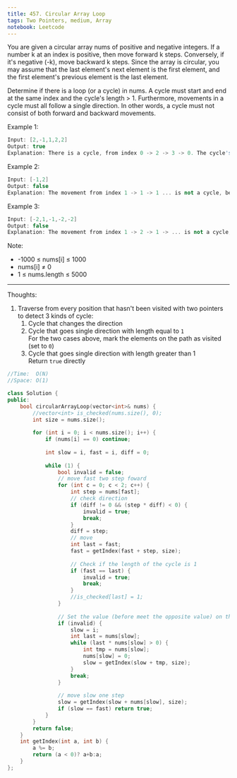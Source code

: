 ```yaml
---
title: 457. Circular Array Loop
tags: Two Pointers, medium, Array
notebook: Leetcode
---
```


You are given a circular array nums of positive and negative integers. If a number k at an index is positive, then move forward k steps. Conversely, if it's negative (-k), move backward k steps. Since the array is circular, you may assume that the last element's next element is the first element, and the first element's previous element is the last element.

Determine if there is a loop (or a cycle) in nums. A cycle must start and end at the same index and the cycle's length > 1. Furthermore, movements in a cycle must all follow a single direction. In other words, a cycle must not consist of both forward and backward movements.

Example 1:
```c++
Input: [2,-1,1,2,2]
Output: true
Explanation: There is a cycle, from index 0 -> 2 -> 3 -> 0. The cycle's length is 3.
```

Example 2:
```c++
Input: [-1,2]
Output: false
Explanation: The movement from index 1 -> 1 -> 1 ... is not a cycle, because the cycle's length is 1. By definition the cycle's length must be greater than 1.
```
Example 3:
```c++
Input: [-2,1,-1,-2,-2]
Output: false
Explanation: The movement from index 1 -> 2 -> 1 -> ... is not a cycle, because movement from index 1 -> 2 is a forward movement, but movement from index 2 -> 1 is a backward movement. All movements in a cycle must follow a single direction.
```

Note:

- -1000 ≤ nums[i] ≤ 1000
- nums[i] ≠ 0
- 1 ≤ nums.length ≤ 5000

----------
Thoughts:
1. Traverse from every position that hasn't been visited with two pointers to detect 3 kinds of cycle:
    1. Cycle that changes the direction
    2. Cycle that goes single direction with length equal to `1` \
    For the two cases above, mark the elements on the path as visited (set to `0`)
    3. Cycle that goes single direction with length greater than 1 \
    Return `true` directly

```c++
//Time:  O(N)
//Space: O(1)

class Solution {
public:
    bool circularArrayLoop(vector<int>& nums) {
        //vector<int> is_checked(nums.size(), 0);
        int size = nums.size();
        
        for (int i = 0; i < nums.size(); i++) {
            if (nums[i] == 0) continue;
            
            int slow = i, fast = i, diff = 0;
            
            while (1) {
                bool invalid = false;
                // move fast two step foward
                for (int c = 0; c < 2; c++) {
                    int step = nums[fast];
                    // check direction 
                    if (diff != 0 && (step * diff) < 0) {
                        invalid = true;
                        break;
                    }
                    diff = step;
                    // move
                    int last = fast;
                    fast = getIndex(fast + step, size);   
                    
                    // Check if the length of the cycle is 1
                    if (fast == last) {
                        invalid = true;
                        break;
                    }
                    //is_checked[last] = 1;
                }                
                
                // Set the value (before meet the opposite value) on this path to 0
                if (invalid) {
                    slow = i;
                    int last = nums[slow];
                    while (last * nums[slow] > 0) {
                        int tmp = nums[slow];
                        nums[slow] = 0;
                        slow = getIndex(slow + tmp, size);
                    }
                    break;
                }
                
                // move slow one step
                slow = getIndex(slow + nums[slow], size);
                if (slow == fast) return true;
            }
        }
        return false;
    }
    int getIndex(int a, int b) {
        a %= b;
        return (a < 0)? a+b:a;
    }
};
```
